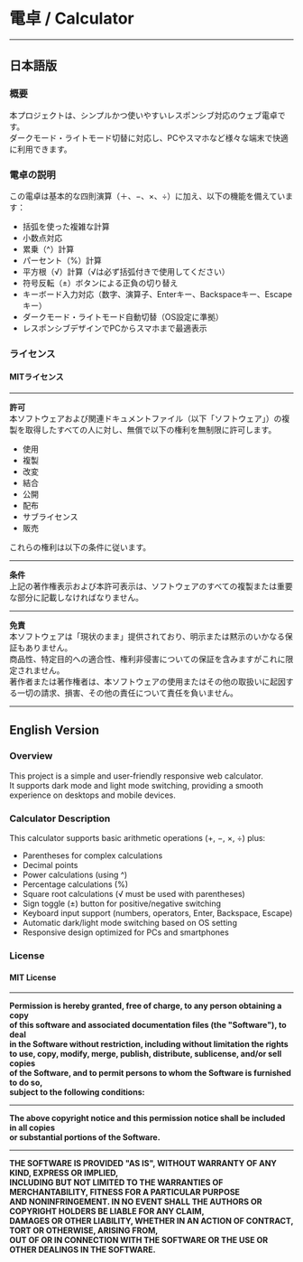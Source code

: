# 電卓 / Calculator

---

## 日本語版

### 概要  
本プロジェクトは、シンプルかつ使いやすいレスポンシブ対応のウェブ電卓です。  
ダークモード・ライトモード切替に対応し、PCやスマホなど様々な端末で快適に利用できます。

### 電卓の説明  
この電卓は基本的な四則演算（＋、−、×、÷）に加え、以下の機能を備えています：

- 括弧を使った複雑な計算  
- 小数点対応  
- 累乗（^）計算  
- パーセント（%）計算  
- 平方根（√）計算（√は必ず括弧付きで使用してください）  
- 符号反転（±）ボタンによる正負の切り替え  
- キーボード入力対応（数字、演算子、Enterキー、Backspaceキー、Escapeキー）  
- ダークモード・ライトモード自動切替（OS設定に準拠）  
- レスポンシブデザインでPCからスマホまで最適表示  

### ライセンス  

#### MITライセンス

---

**許可**  
本ソフトウェアおよび関連ドキュメントファイル（以下「ソフトウェア」）の複製を取得したすべての人に対し、無償で以下の権利を無制限に許可します。

- 使用  
- 複製  
- 改変  
- 結合  
- 公開  
- 配布  
- サブライセンス  
- 販売  

これらの権利は以下の条件に従います。

---

**条件**  
上記の著作権表示および本許可表示は、ソフトウェアのすべての複製または重要な部分に記載しなければなりません。

---

**免責**  
本ソフトウェアは「現状のまま」提供されており、明示または黙示のいかなる保証もありません。  
商品性、特定目的への適合性、権利非侵害についての保証を含みますがこれに限定されません。  
著作者または著作権者は、本ソフトウェアの使用またはその他の取扱いに起因する一切の請求、損害、その他の責任について責任を負いません。

---

## English Version

### Overview  
This project is a simple and user-friendly responsive web calculator.  
It supports dark mode and light mode switching, providing a smooth experience on desktops and mobile devices.

### Calculator Description  
This calculator supports basic arithmetic operations (+, −, ×, ÷) plus:

- Parentheses for complex calculations  
- Decimal points  
- Power calculations (using ^)  
- Percentage calculations (%)  
- Square root calculations (√ must be used with parentheses)  
- Sign toggle (±) button for positive/negative switching  
- Keyboard input support (numbers, operators, Enter, Backspace, Escape)  
- Automatic dark/light mode switching based on OS setting  
- Responsive design optimized for PCs and smartphones  

### License  

#### MIT License

---

**Permission is hereby granted, free of charge, to any person obtaining a copy  
of this software and associated documentation files (the "Software"), to deal  
in the Software without restriction, including without limitation the rights  
to use, copy, modify, merge, publish, distribute, sublicense, and/or sell copies  
of the Software, and to permit persons to whom the Software is furnished to do so,  
subject to the following conditions:**

---

**The above copyright notice and this permission notice shall be included in all copies  
or substantial portions of the Software.**

---

**THE SOFTWARE IS PROVIDED "AS IS", WITHOUT WARRANTY OF ANY KIND, EXPRESS OR IMPLIED,  
INCLUDING BUT NOT LIMITED TO THE WARRANTIES OF MERCHANTABILITY, FITNESS FOR A PARTICULAR PURPOSE  
AND NONINFRINGEMENT. IN NO EVENT SHALL THE AUTHORS OR COPYRIGHT HOLDERS BE LIABLE FOR ANY CLAIM,  
DAMAGES OR OTHER LIABILITY, WHETHER IN AN ACTION OF CONTRACT, TORT OR OTHERWISE, ARISING FROM,  
OUT OF OR IN CONNECTION WITH THE SOFTWARE OR THE USE OR OTHER DEALINGS IN THE SOFTWARE.**

